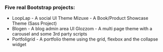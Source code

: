 ### Five real Bootstrap projects: 
* LoopLap - A social UI Theme Mizuxe - A Book/Product Showcase Theme (Sass Project) 
* Blogen - A blog admin area UI Glozzom - A multi page theme with a carousel and some 3rd party scripts 
* Portfoligrid - A portfolio theme using the grid, flexbox and the collapse widget
